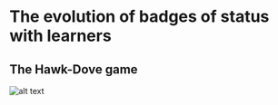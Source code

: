 # The evolution of badges of status with learners

## The Hawk-Dove game

![alt text](\Simulations\mutType_\basicHawkDove.png "H-D game")

